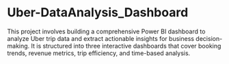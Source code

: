 # Uber-DataAnalysis_Dashboard
This project involves building a comprehensive Power BI dashboard to analyze Uber trip data and extract actionable insights for business decision-making. It is structured into three interactive dashboards that cover booking trends, revenue metrics, trip efficiency, and time-based analysis.
